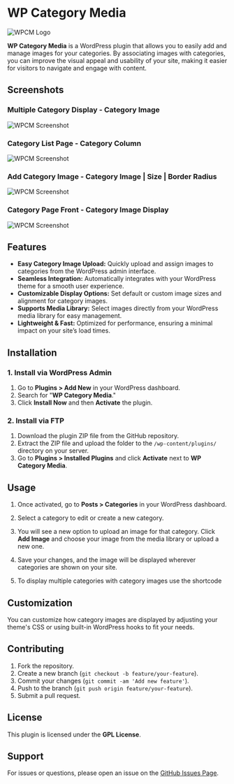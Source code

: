 # WP Category Media

![WPCM Logo](docs/github/assets/WPCM_Logo_Light.png)

**WP Category Media** is a WordPress plugin that allows you to easily add and manage images for your categories. By associating images with categories, you can improve the visual appeal and usability of your site, making it easier for visitors to navigate and engage with content.

## Screenshots

### Multiple Category Display - Category Image

![WPCM Screenshot](docs/github/assets/Screenshot_1.png)

### Category List Page - Category Column

![WPCM Screenshot](docs/github/assets/Screenshot_2.png)

### Add Category Image - Category Image | Size | Border Radius

![WPCM Screenshot](docs/github/assets/Screenshot_3.png)

### Category Page Front - Category Image Display

![WPCM Screenshot](docs/github/assets/Screenshot_4.png)

## Features

- **Easy Category Image Upload:** Quickly upload and assign images to categories from the WordPress admin interface.
- **Seamless Integration:** Automatically integrates with your WordPress theme for a smooth user experience.
- **Customizable Display Options:** Set default or custom image sizes and alignment for category images.
- **Supports Media Library:** Select images directly from your WordPress media library for easy management.
- **Lightweight & Fast:** Optimized for performance, ensuring a minimal impact on your site’s load times.

## Installation

### 1. Install via WordPress Admin

1. Go to **Plugins > Add New** in your WordPress dashboard.
2. Search for "**WP Category Media**."
3. Click **Install Now** and then **Activate** the plugin.

### 2. Install via FTP

1. Download the plugin ZIP file from the GitHub repository.
2. Extract the ZIP file and upload the folder to the `/wp-content/plugins/` directory on your server.
3. Go to **Plugins > Installed Plugins** and click **Activate** next to **WP Category Media**.

## Usage

1. Once activated, go to **Posts > Categories** in your WordPress dashboard.
2. Select a category to edit or create a new category.
3. You will see a new option to upload an image for that category. Click **Add Image** and choose your image from the media library or upload a new one.
4. Save your changes, and the image will be displayed wherever categories are shown on your site.

5. To display multiple categories with category images use the shortcode

## Customization

You can customize how category images are displayed by adjusting your theme's CSS or using built-in WordPress hooks to fit your needs.

## Contributing

1. Fork the repository.
2. Create a new branch (`git checkout -b feature/your-feature`).
3. Commit your changes (`git commit -am 'Add new feature'`).
4. Push to the branch (`git push origin feature/your-feature`).
5. Submit a pull request.

## License

This plugin is licensed under the **GPL License**.

## Support

For issues or questions, please open an issue on the [GitHub Issues Page](https://github.com/njengah/wp-category-media/issues).
